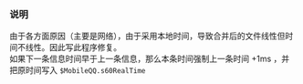 ### 说明

由于各方面原因（主要是网络），由于采用本地时间，导致合并后的文件线性但时间不线性。因此写此程序修复。<br/>
如果下一条信息时间早于上一条信息，那么本条时间强制上一条时间 +1ms ，并把原时间写入 `$MobileQQ.s60RealTime`
